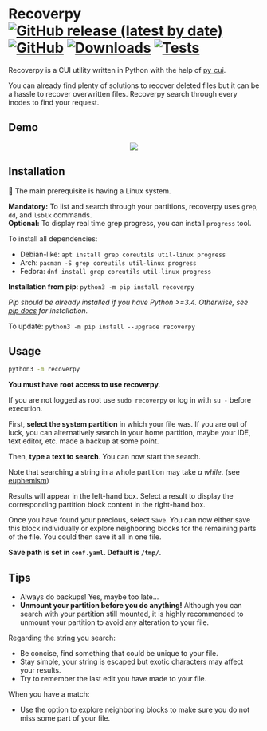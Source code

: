 # Recoverpy [![GitHub release (latest by date)](https://img.shields.io/github/v/release/pablolec/recoverpy)](https://github.com/PabloLec/recoverpy/releases/) [![GitHub](https://img.shields.io/github/license/pablolec/recoverpy)](https://github.com/PabloLec/recoverpy/blob/main/LICENCE) [![Downloads](https://static.pepy.tech/personalized-badge/recoverpy?period=total&units=abbreviation&left_color=grey&right_color=red&left_text=Downloads)](https://pepy.tech/project/recoverpy) [![Tests](https://github.com/PabloLec/recoverpy/actions/workflows/recoverpy-tests.yml/badge.svg?branch=main)](#)

Recoverpy is a CUI utility written in Python with the help of [py_cui](https://github.com/jwlodek/py_cui "py_cui").

You can already find plenty of solutions to recover deleted files but it can be a hassle to recover overwritten files. Recoverpy search through every inodes to find your request.

## Demo

<p align="center">
    <img src="docs/assets/demo.gif">
</p>

## Installation

:penguin: The main prerequisite is having a Linux system.

**Mandatory:** To list and search through your partitions, recoverpy uses `grep`, `dd`, and `lsblk` commands.  
**Optional:** To display real time grep progress, you can install `progress` tool.

To install all dependencies:
- Debian-like: `apt install grep coreutils util-linux progress`  
- Arch: `pacman -S grep coreutils util-linux progress`  
- Fedora: `dnf install grep coreutils util-linux progress`  

**Installation from pip**: `python3 -m pip install recoverpy`  

*Pip should be already installed if you have Python >=3.4. Otherwise, see [
pip docs](https://pip.pypa.io/en/stable/installing/ "pip docs") for installation.*

To update: `python3 -m pip install --upgrade recoverpy`

## Usage

```bash
python3 -m recoverpy
```

**You must have root access to use recoverpy**.

If you are not logged as root use `sudo recoverpy` or log in with `su -` before execution.

First, **select the system partition** in which your file was. If you are out of luck, you can alternatively search in your home partition, maybe your IDE, text editor, etc. made a backup at some point.

Then, **type a text to search**. You can now start the search.

Note that searching a string in a whole partition may take _a while_. (see [euphemism](https://en.wikipedia.org/wiki/Euphemism "euphemism"))

Results will appear in the left-hand box. Select a result to display the corresponding partition block content in the right-hand box.

Once you have found your precious, select `Save`.
You can now either save this block individually or explore neighboring blocks for the remaining parts of the file. You could then save it all in one file.

**Save path is set in `conf.yaml`. Default is `/tmp/`.**

## Tips

- Always do backups! Yes, maybe too late...
- **Unmount your partition before you do anything!** Although you can search with your partition still mounted, it is highly recommended to unmount your partition to avoid any alteration to your file.

Regarding the string you search:

- Be concise, find something that could be unique to your file.
- Stay simple, your string is escaped but exotic characters may affect your results.
- Try to remember the last edit you have made to your file.

When you have a match:

- Use the option to explore neighboring blocks to make sure you do not miss some part of your file.

